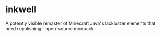 # inkwell
A potently visible remaster of Minecraft Java's lackluster elements that need repolishing – open-source modpack
